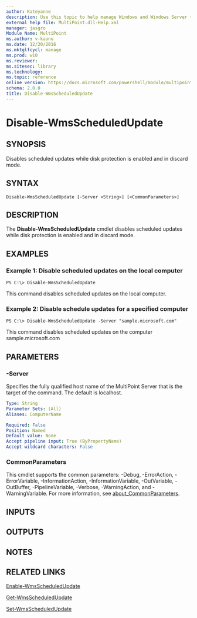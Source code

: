 ```yaml
---
author: Kateyanne
description: Use this topic to help manage Windows and Windows Server technologies with Windows PowerShell.
external help file: MultiPoint.dll-Help.xml
manager: jasgro
Module Name: MultiPoint
ms.author: v-kaunu
ms.date: 12/20/2016
ms.mktglfcycl: manage
ms.prod: w10
ms.reviewer: 
ms.sitesec: library
ms.technology: 
ms.topic: reference
online version: https://docs.microsoft.com/powershell/module/multipoint/disable-wmsscheduledupdate?view=windowsserver2022-ps&wt.mc_id=ps-gethelp
schema: 2.0.0
title: Disable-WmsScheduledUpdate
---
```


# Disable-WmsScheduledUpdate

## SYNOPSIS
Disables scheduled updates while disk protection is enabled and in discard mode.

## SYNTAX

```
Disable-WmsScheduledUpdate [-Server <String>] [<CommonParameters>]
```

## DESCRIPTION
The **Disable-WmsScheduledUpdate** cmdlet disables scheduled updates while disk protection is enabled and in discard mode.

## EXAMPLES

### Example 1: Disable scheduled updates on the local computer
```
PS C:\> Disable-WmsScheduledUpdate
```

This command disables scheduled updates on the local computer.

### Example 2: Disable schedule updates for a specified computer
```
PS C:\> Disable-WmsScheduledUpdate -Server "sample.microsoft.com"
```

This command disables scheduled updates on the computer sample.microsoft.com

## PARAMETERS

### -Server
Specifies the fully qualified host name of the MultiPoint Server that is the target of the command.
The default is localhost.

```yaml
Type: String
Parameter Sets: (All)
Aliases: ComputerName

Required: False
Position: Named
Default value: None
Accept pipeline input: True (ByPropertyName)
Accept wildcard characters: False
```

### CommonParameters
This cmdlet supports the common parameters: -Debug, -ErrorAction, -ErrorVariable, -InformationAction, -InformationVariable, -OutVariable, -OutBuffer, -PipelineVariable, -Verbose, -WarningAction, and -WarningVariable. For more information, see [about_CommonParameters](https://go.microsoft.com/fwlink/?LinkID=113216).

## INPUTS

## OUTPUTS

## NOTES

## RELATED LINKS

[Enable-WmsScheduledUpdate](./Enable-WmsScheduledUpdate.md)

[Get-WmsScheduledUpdate](./Get-WmsScheduledUpdate.md)

[Set-WmsScheduledUpdate](./Set-WmsScheduledUpdate.md)


